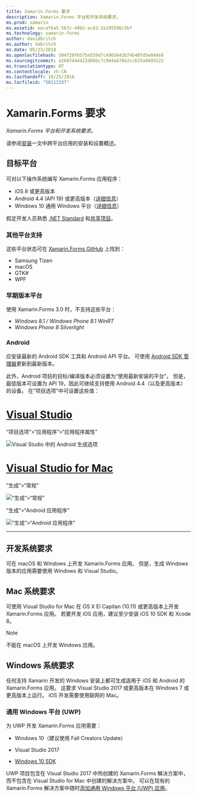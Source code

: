 ```yaml
---
title: Xamarin.Forms 要求
description: Xamarin.Forms 平台和开发系统要求。
ms.prod: xamarin
ms.assetid: eecaf6a5-567c-49b2-ac83-2a195596c5bf
ms.technology: xamarin-forms
author: davidbritch
ms.author: dabritch
ms.date: 05/23/2018
ms.openlocfilehash: 504f20f6575e559d7c4965643b74b407d5e84de8
ms.sourcegitcommit: e268fd44422d0bbc7c944a678e2cc633a0493122
ms.translationtype: HT
ms.contentlocale: zh-CN
ms.lasthandoff: 10/25/2018
ms.locfileid: "50112337"
---
```

# <a name="xamarinforms-requirements"></a>Xamarin.Forms 要求

_Xamarin.Forms 平台和开发系统要求。_

请参阅[安装](~/cross-platform/get-started/installation/index.md)一文中跨平台应用的安装和设置概述。

## <a name="target-platforms"></a>目标平台

可对以下操作系统编写 Xamarin.Forms 应用程序：

- iOS 8 或更高版本
- Android 4.4 (API 19) 或更高版本（[详细信息](#android)）
- Windows 10 通用 Windows 平台（[详细信息](#windows10)）

假定开发人员熟悉 [.NET Standard](~/cross-platform/app-fundamentals/net-standard.md) 和[共享项目](~/cross-platform/app-fundamentals/shared-projects.md)。

### <a name="additional-platform-support"></a>其他平台支持

这些平台状态可在 [Xamarin.Forms GitHub](https://github.com/xamarin/Xamarin.Forms/wiki/Platform-Support) 上找到：

- Samsung Tizen
- macOS
- GTK#
- WPF

### <a name="platforms-from-earlier-versions"></a>早期版本平台

使用 Xamarin.Forms 3.0 时，不支持这些平台：

- *Windows 8.1 / Windows Phone 8.1 WinRT*
- *Windows Phone 8 Silverlight*

### <a name="android"></a>Android

应安装最新的 Android SDK 工具和 Android API 平台。 可使用 [Android SDK 管理器](~/android/get-started/installation/android-sdk.md)更新到最新版本。

此外，Android 项目的目标/编译版本必须设置为“使用最新安装的平台”。 但是，最低版本可设置为 API 19，因此可继续支持使用 Android 4.4（以及更高版本）的设备。 在“项目选项”中可设置这些值：

# <a name="visual-studiotabwindows"></a>[Visual Studio](#tab/windows)

“项目选项”>“应用程序”>“应用程序属性”

![](installation-images/options-android-vs-sml.png "Visual Studio 中的 Android 生成选项")

# <a name="visual-studio-for-mactabmacos"></a>[Visual Studio for Mac](#tab/macos)

“生成”>“常规”

![](installation-images/options-general-sml.png "“生成”>“常规”")

“生成”>“Android 应用程序”

![](installation-images/options-android-sml.png "“生成”>“Android 应用程序”")

-----

## <a name="development-system-requirements"></a>开发系统要求

可在 macOS 和 Windows 上开发 Xamarin.Forms 应用。 但是，生成 Windows 版本的应用需要使用 Windows 和 Visual Studio。

## <a name="mac-system-requirements"></a>Mac 系统要求

可使用 Visual Studio for Mac 在 OS X El Capitan (10.11) 或更高版本上开发 Xamarin.Forms 应用。 若要开发 iOS 应用，建议至少安装 iOS 10 SDK 和 Xcode 8。

> [!NOTE]
>  不能在 macOS 上开发 Windows 应用。

## <a name="windows-system-requirements"></a>Windows 系统要求

任何支持 Xamarin 开发的 Windows 安装上都可生成适用于 iOS 和 Android 的 Xamarin.Forms 应用。 这要求 Visual Studio 2017 或更高版本在 Windows 7 或更高版本上运行。 iOS 开发需要使用联网的 Mac。

<a name="windows10" />

### <a name="universal-windows-platform-uwp"></a>通用 Windows 平台 (UWP)

为 UWP 开发 Xamarin.Forms 应用需要：

- Windows 10（建议使用 Fall Creators Update）

- Visual Studio 2017

- [Windows 10 SDK](https://dev.windows.com/downloads/windows-10-sdk)

UWP 项目包含在 Visual Studio 2017 中所创建的 Xamarin.Forms 解决方案中，而不包含在 Visual Studio for Mac 中创建的解决方案中。
可以在现有的 Xamarin.Forms 解决方案中随时[添加通用 Windows 平台 (UWP) 应用](~/xamarin-forms/platform/windows/installation/index.md)。
